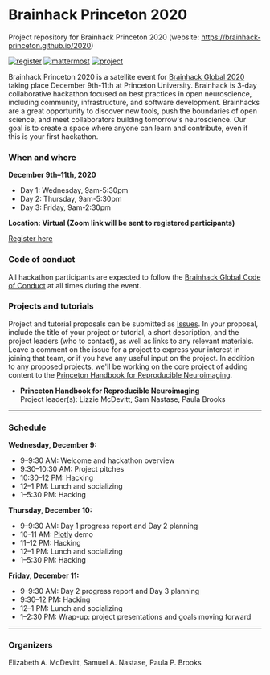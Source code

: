 # Brainhack Princeton 2020
Project repository for Brainhack Princeton 2020 (website: https://brainhack-princeton.github.io/2020)

[![register](https://img.shields.io/badge/brainhack-register-orange)](https://forms.gle/DoVJXmPiSK8tn1mE6)
[![mattermost](https://img.shields.io/badge/brainhack-mattermost-orange)](https://mattermost.brainhack.org)
[![project](https://img.shields.io/badge/brainhack-project-orange)](https://github.com/brainhack-princeton/brainhack-princeton-2020/issues)

Brainhack Princeton 2020 is a satellite event for [Brainhack Global 2020](https://brainhack.org/global2020/) taking place December 9th-11th at Princeton University. Brainhack is 3-day collaborative hackathon focused on best practices in open neuroscience, including community, infrastructure, and software development. Brainhacks are a great opportunity to discover new tools, push the boundaries of open science, and meet collaborators building tomorrow's neuroscience. Our goal is to create a space where anyone can learn and contribute, even if this is your first hackathon. 

### When and where
**December 9th–11th, 2020**
* Day 1: Wednesday, 9am-5:30pm
* Day 2: Thursday, 9am-5:30pm
* Day 3: Friday, 9am-2:30pm

**Location: Virtual (Zoom link will be sent to registered participants)**

[Register here](https://forms.gle/DoVJXmPiSK8tn1mE6)

### Code of conduct
All hackathon participants are expected to follow the [Brainhack Global Code of Conduct](http://www.brainhack.org/code-of-conduct.html) at all times during the event.

### Projects and tutorials
Project and tutorial proposals can be submitted as [Issues](https://github.com/brainhack-princeton/brainhack-princeton-2020/issues). In your proposal, include the title of your project or tutorial, a short description, and the project leaders (who to contact), as well as links to any relevant materials. Leave a comment on the issue for a project to express your interest in joining that team, or if you have any useful input on the project. In addition to any proposed projects, we'll be working on the core project of adding content to the [Princeton Handbook for Reproducible Neuroimaging](https://brainhack-princeton.github.io/handbook).

* **Princeton Handbook for Reproducible Neuroimaging**  
Project leader(s): Lizzie McDevitt, Sam Nastase, Paula Brooks

---

### Schedule
**Wednesday, December 9:**  
* 9–9:30 AM: Welcome and hackathon overview  
* 9:30–10:30 AM: Project pitches  
* 10:30–12 PM: Hacking  
* 12–1 PM: Lunch and socializing  
* 1–5:30 PM: Hacking  

**Thursday, December 10:**  
* 9–9:30 AM: Day 1 progress report and Day 2 planning
* 10-11 AM: [Plotly](https://plotly.com/Plotly) demo 
* 11–12 PM: Hacking  
* 12–1 PM: Lunch and socializing
* 1–5:30 PM: Hacking  

**Friday, December 11:**  
* 9–9:30 AM: Day 2 progress report and Day 3 planning  
* 9:30–12 PM: Hacking  
* 12–1 PM: Lunch and socializing  
* 1–2:30 PM: Wrap-up: project presentations and goals moving forward  

---

### Organizers
Elizabeth A. McDevitt, Samuel A. Nastase, Paula P. Brooks
